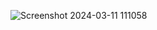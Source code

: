 ![Screenshot 2024-03-11 111058](https://github.com/Mcfly504/multidimensional_array.cpp/assets/162492891/a8799e73-38b8-4e78-93cb-68b2a3274651)
